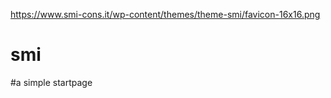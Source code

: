 <img>https://www.smi-cons.it/wp-content/themes/theme-smi/favicon-16x16.png</img>
# smi
#a simple startpage
